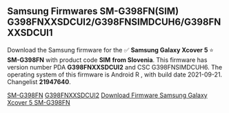 <h2>Samsung Firmwares SM-G398FN(SIM) G398FNXXSDCUI2/G398FNSIMDCUH6/G398FNXXSDCUI1</h2>
Download the Samsung firmware for the ✅ <strong>Samsung Galaxy Xcover 5 </strong> ⭐ <strong>SM-G398FN</strong> with product code <strong>SIM</strong> <strong> from Slovenia</strong>. This firmware has version number PDA <strong>G398FNXXSDCUI2</strong> and CSC G398FNSIMDCUH6. The operating system of this firmware is Android R , with build date 2021-09-21. Changelist <strong>21947640</strong>.


[SM-G398FN](https://samfirm.shop/samsung/model/SM-G398FN)
[G398FNXXSDCUI2](https://samfirm.shop/samsung/pda/G398FNXXSDCUI2)
[Download Firmware Samsung Galaxy Xcover 5 SM-G398FN](https://samfirm.shop/samsung/firmware/457687)
